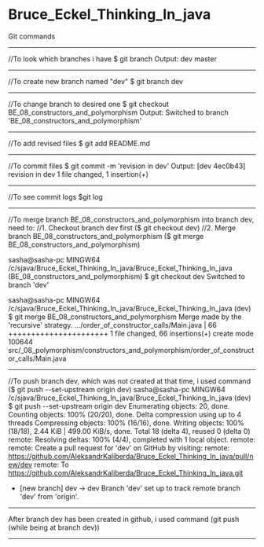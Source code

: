 # Bruce_Eckel_Thinking_In_java

Git commands
*	*	*	*	*	*	*	*	*	*	
//To look which branches i have
$ git branch
Output:
  dev
  master
*	*	*	*	*	*	*	*	*	*	
//To create new branch named "dev"
$ git branch dev
*	*	*	*	*	*	*	*	*	*	
//To change branch to desired one
$ git checkout BE_08_constructors_and_polymorphism
Output:
Switched to branch 'BE_08_constructors_and_polymorphism'
*	*	*	*	*	*	*	*	*	*	
//To add revised files
$ git add README.md
*	*	*	*	*	*	*	*	*	*	
//To commit files
$ git commit -m 'revision in dev'
Output:
[dev 4ec0b43] revision in dev
 1 file changed, 1 insertion(+)
*	*	*	*	*	*	*	*	*	*	
//To see commit logs
$git log
*	*	*	*	*	*	*	*	*	*	
//To merge branch BE_08_constructors_and_polymorphism into branch dev, need to:
//1. Checkout branch dev first ($ git checkout dev)
//2. Merge branch BE_08_constructors_and_polymorphism ($ git merge BE_08_constructors_and_polymorphism)

sasha@sasha-pc MINGW64 /c/sjava/Bruce_Eckel_Thinking_In_java/Bruce_Eckel_Thinking_In_java (BE_08_constructors_and_polymorphism)
$ git checkout dev
Switched to branch 'dev'

sasha@sasha-pc MINGW64 /c/sjava/Bruce_Eckel_Thinking_In_java/Bruce_Eckel_Thinking_In_java (dev)
$ git merge BE_08_constructors_and_polymorphism
Merge made by the 'recursive' strategy.
 .../order_of_constructor_calls/Main.java           | 66 ++++++++++++++++++++++
 1 file changed, 66 insertions(+)
 create mode 100644 src/_08_polymorphism/constructors_and_polymorphism/order_of_constructor_calls/Main.java
*	*	*	*	*	*	*	*	*	*
//To push branch dev, which was not created at that time, i used command ($ git push --set-upstream origin dev)
sasha@sasha-pc MINGW64 /c/sjava/Bruce_Eckel_Thinking_In_java/Bruce_Eckel_Thinking_In_java (dev)
$ git push --set-upstream origin dev
Enumerating objects: 20, done.
Counting objects: 100% (20/20), done.
Delta compression using up to 4 threads
Compressing objects: 100% (16/16), done.
Writing objects: 100% (18/18), 2.44 KiB | 499.00 KiB/s, done.
Total 18 (delta 4), reused 0 (delta 0)
remote: Resolving deltas: 100% (4/4), completed with 1 local object.
remote:
remote: Create a pull request for 'dev' on GitHub by visiting:
remote:      https://github.com/AleksandrKaliberda/Bruce_Eckel_Thinking_In_java/pull/new/dev
remote:
To https://github.com/AleksandrKaliberda/Bruce_Eckel_Thinking_In_java.git
 * [new branch]      dev -> dev
Branch 'dev' set up to track remote branch 'dev' from 'origin'.
*	*	*	*	*	*	*	*	*	*
After branch dev has been created in github, i used command (git push (while being at branch dev))
*	*	*	*	*	*	*	*	*	*
